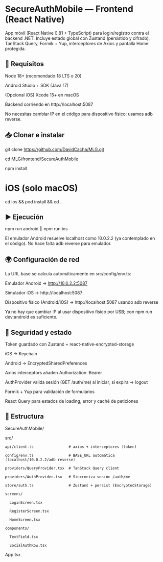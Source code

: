 # SecureAuthMobile — Frontend (React Native)

App móvil (React Native 0.81 + TypeScript) para login/registro contra el backend .NET.
Incluye estado global con Zustand (persistido y cifrado), TanStack Query, Formik + Yup, interceptores de Axios y pantalla Home protegida.

## 🚀 Requisitos

Node 18+ (recomendado 18 LTS o 20)

Android Studio + SDK (Java 17)

(Opcional iOS) Xcode 15+ en macOS

Backend corriendo en http://localhost:5087

No necesitas cambiar IP en el código para dispositivo físico: usamos adb reverse.

## 📥 Clonar e instalar

git clone https://github.com/DavidCacha/MLG.git

cd MLG/frontend/SecureAuthMobile

npm install

# iOS (solo macOS)

cd ios && pod install && cd ..

## ▶️ Ejecución

npm run android || npm run ios

El emulador Android resuelve localhost como 10.0.2.2 (ya contemplado en el código). No hace falta adb reverse para emulador.

## 🌍 Configuración de red

La URL base se calcula automáticamente en src/config/env.ts:

Emulador Android → http://10.0.2.2:5087

Simulador iOS → http://localhost:5087

Dispositivo físico (Android/iOS) → http://localhost:5087 usando adb reverse

Ya no hay que cambiar IP al usar dispositivo físico por USB; con npm run dev:android es suficiente.

## 🔐 Seguridad y estado

Token guardado con Zustand + react-native-encrypted-storage

iOS → Keychain

Android → EncryptedSharedPreferences

Axios interceptors añaden Authorization: Bearer <token>

AuthProvider valida sesión (GET /auth/me) al iniciar; si expira → logout

Formik + Yup para validación de formularios

React Query para estados de loading, error y caché de peticiones

## 🧱 Estructura

SecureAuthMobile/

  src/

    api/client.ts                # axios + interceptores (token)
    
    config/env.ts                # BASE_URL automática (localhost/10.0.2.2/adb reverse)
    
    providers/QueryProvider.tsx  # TanStack Query client
    
    providers/AuthProvider.tsx   # Sincroniza sesión /auth/me
    
    store/auth.ts                # Zustand + persist (EncryptedStorage)
    
    screens/
    
      LoginScreen.tsx
      
      RegisterScreen.tsx
      
      HomeScreen.tsx
    
    components/
    
      TextField.tsx
      
      SocialAuthRow.tsx
  
  App.tsx


  
